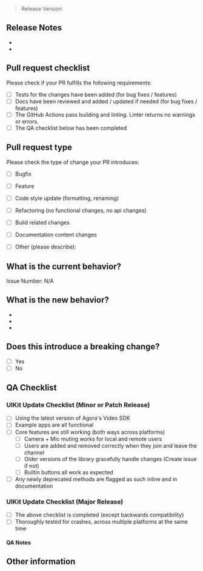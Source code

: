 <!-- Please refer to our contributing documentation for any questions on submitting a pull request, or let us know here if you need any help: https://github.com/AgoraIO-Community/Flutter-UIKit/blob/main/CONTRIBUTING.md -->

> Release Version:

## Release Notes

-
-

## Pull request checklist

Please check if your PR fulfills the following requirements:
- [ ] Tests for the changes have been added (for bug fixes / features)
- [ ] Docs have been reviewed and added / updated if needed (for bug fixes / features)
- [ ] The GitHub Actions pass building and linting. Linter returns no warnings or errors.
- [ ] The QA checklist below has been completed

## Pull request type

<!-- Please do not submit updates to dependencies unless it fixes an issue. --> 

<!-- Please try to limit your pull request to one type, submit multiple pull requests if needed. --> 

Please check the type of change your PR introduces:
- [ ] Bugfix
- [ ] Feature
- [ ] Code style update (formatting, renaming)
- [ ] Refactoring (no functional changes, no api changes)
- [ ] Build related changes
- [ ] Documentation content changes
- [ ] Other (please describe): 


## What is the current behavior?
<!-- Please describe the current behavior that you are modifying, or link to a relevant issue. -->

Issue Number: N/A


## What is the new behavior?
<!-- Please describe the behavior or changes that are being added by this PR. -->

-
-
-

## Does this introduce a breaking change?

- [ ] Yes
- [ ] No

<!-- If this introduces a breaking change, please describe the impact and migration path for existing applications below. -->

<!-- If no code has changed, remove this section -->
## QA Checklist

### UIKit Update Checklist (Minor or Patch Release)

- [ ] Using the latest version of Agora's Video SDK
- [ ] Example apps are all functional
- [ ] Core features are still working (both ways across platforms)
	- [ ] Camera + Mic muting works for local and remote users
	- [ ] Users are added and removed correctly when they join and leave the channel
	- [ ] Older versions of the library gracefully handle changes (Create issue if not)
	- [ ] Builtin buttons all work as expected
- [ ] Any newly deprecated methods are flagged as such inline and in documentation

<!-- Remove the next section if not applicable -->

### UIKit Update Checklist (Major Release)

- [ ] The above checklist is completed (except backwards compatibility)
- [ ] Thoroughly tested for crashes, across multiple platforms at the same time

#### QA Notes

## Other information

<!-- Any other information that is important to this PR such as screenshots of how the component looks before and after the change. -->